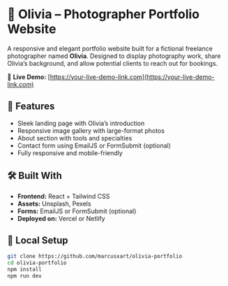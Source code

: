 # 📸 Olivia – Photographer Portfolio Website

A responsive and elegant portfolio website built for a fictional freelance photographer named **Olivia**. Designed to display photography work, share Olivia’s background, and allow potential clients to reach out for bookings.

🔗 **Live Demo:** [https://your-live-demo-link.com](https://your-live-demo-link.com)

## 🚀 Features

- Sleek landing page with Olivia’s introduction
- Responsive image gallery with large-format photos
- About section with tools and specialties
- Contact form using EmailJS or FormSubmit (optional)
- Fully responsive and mobile-friendly

## 🛠️ Built With

- **Frontend:** React + Tailwind CSS
- **Assets:** Unsplash, Pexels
- **Forms:** EmailJS or FormSubmit (optional)
- **Deployed on:** Vercel or Netlify

## 🧪 Local Setup

```bash
git clone https://github.com/marcusxart/olivia-portfolio
cd olivia-portfolio
npm install
npm run dev
```
